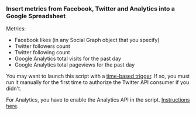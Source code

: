 ### Insert metrics from Facebook, Twitter and Analytics into a Google Spreadsheet ###

Metrics:
 * Facebook likes (in any Social Graph object that you specify)
 * Twitter followers count
 * Twitter following count
 * Google Analytics total visits for the past day
 * Google Analytics total pageviews for the past day

You may want to launch this script with a [time-based trigger](https://developers.google.com/apps-script/understanding_triggers?hl=es#TimeTriggers). If so, you must run it manually for the first time to authorize the Twitter API consumer if you didn't.

For Analytics, you have to enable the Analytics API in the script. [Instructions here](https://developers.google.com/analytics/solutions/articles/reporting-apps-script#enable).
